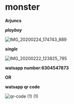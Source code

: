 # monster

**Arjuncs**

**_playboy_** 
   
   ![IMG_20200224_174743_889](https://user-images.githubusercontent.com/60747203/75564814-d71d1380-5a72-11ea-9b20-b58fc72aa2a5.jpg)

**_single_**

   ![IMG_20200222_123825_795](https://user-images.githubusercontent.com/60747203/75566278-6f1bfc80-5a75-11ea-830c-100b761d8170.jpg)

**watsapp number:6304547873**

   **OR**

**watsapp qr code**

   ![qr-code (1) (1)](https://user-images.githubusercontent.com/60747203/75567134-06358400-5a77-11ea-847d-99a01c00b896.png)

